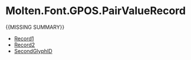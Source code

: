﻿  
# Molten.Font.GPOS.PairValueRecord
{{MISSING SUMMARY}}
  
*  [Record1](docs/Molten.Font/Molten/Font/GPOS/PairValueRecord/Record1.md)  
*  [Record2](docs/Molten.Font/Molten/Font/GPOS/PairValueRecord/Record2.md)  
*  [SecondGlyphID](docs/Molten.Font/Molten/Font/GPOS/PairValueRecord/SecondGlyphID.md)